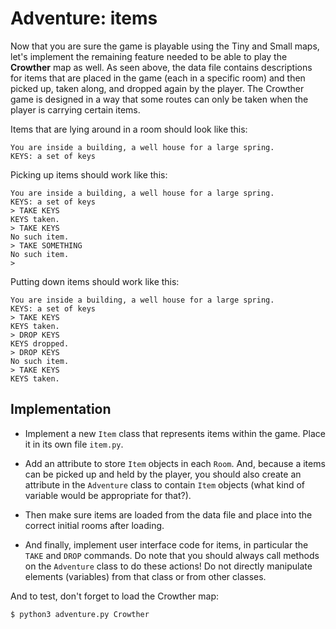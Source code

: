 # Adventure: items

Now that you are sure the game is playable using the Tiny and Small maps, let's implement the remaining feature needed to be able to play the **Crowther** map as well. As seen above, the data file contains descriptions for items that are placed in the game (each in a specific room) and then picked up, taken along, and dropped again by the player. The Crowther game is designed in a way that some routes can only be taken when the player is carrying certain items.

Items that are lying around in a room should look like this:

    You are inside a building, a well house for a large spring.
    KEYS: a set of keys

Picking up items should work like this:

    You are inside a building, a well house for a large spring.
    KEYS: a set of keys
    > TAKE KEYS
    KEYS taken.
    > TAKE KEYS
    No such item.
    > TAKE SOMETHING
    No such item.
    >

Putting down items should work like this:

    You are inside a building, a well house for a large spring.
    KEYS: a set of keys
    > TAKE KEYS
    KEYS taken.
    > DROP KEYS
    KEYS dropped.
    > DROP KEYS
    No such item.
    > TAKE KEYS
    KEYS taken.


## Implementation

- Implement a new `Item` class that represents items within the game. Place it in its own file `item.py`.

- Add an attribute to store `Item` objects in each `Room`. And, because a items can be picked up and held by the player, you should also create an attribute in the `Adventure` class to contain `Item` objects (what kind of variable would be appropriate for that?).

- Then make sure items are loaded from the data file and place into the correct initial rooms after loading.

- And finally, implement user interface code for items, in particular the `TAKE` and `DROP` commands. Do note that you should always call methods on the `Adventure` class to do these actions! Do not directly manipulate elements (variables) from that class or from other classes.

And to test, don't forget to load the Crowther map:

    $ python3 adventure.py Crowther
